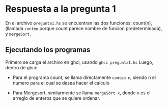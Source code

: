 # Respuesta a la pregunta 1

En el archivo `pregunta1.hs` se encuentran las dos funciones: count(n), (llamada `conteo` porque count parece nombre de funcion predeterminada),
y `mergeSort`.

## Ejecutando los programas

Primero se carga el archivo en ghci, usando `ghci pregunta1.hs`
Luego, dentro de ghci:

- Para el programa count, se llama directamente `conteo n`, siendo n el numero para el cual se desea hacer el calculo

- Para Mergesort, similarmente se llama `mergeSort x`, donde x es el arreglo de enteros que se quiere ordenar.